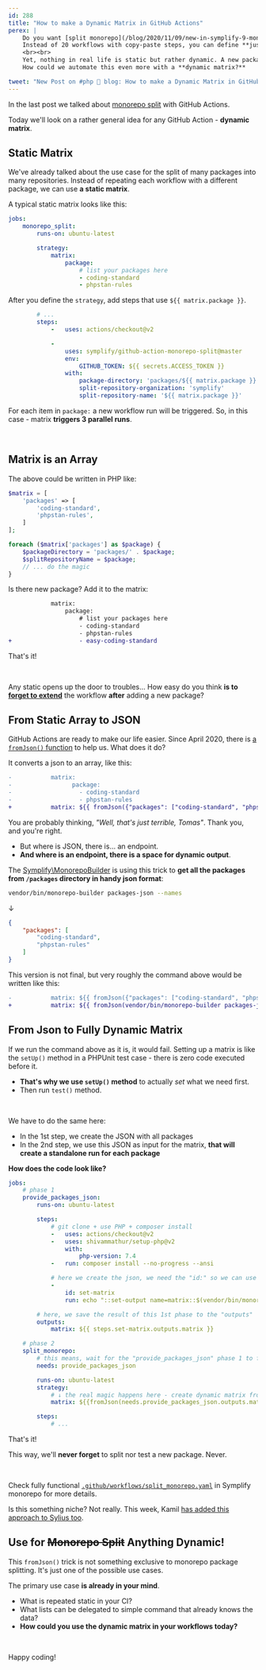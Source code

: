 ```yaml
---
id: 288
title: "How to make a Dynamic Matrix in GitHub Actions"
perex: |
    Do you want [split monorepo](/blog/2020/11/09/new-in-symplify-9-monorepo-split-with-github-action) for each package?
    Instead of 20 workflows with copy-paste steps, you can define **just one with a static matrix for packages**.
    <br><br>
    Yet, nothing in real life is static but rather dynamic. A new package can be added, old can be removed.
    How could we automate this even more with a **dynamic matrix?**

tweet: "New Post on #php 🐘 blog: How to make a Dynamic Matrix in GitHub Actions"
---
```


In the last post we talked about [monorepo split](/blog/2020/11/09/new-in-symplify-9-monorepo-split-with-github-action) with GitHub Actions.

Today we'll look on a rather general idea for any GitHub Action - **dynamic matrix**.

## Static Matrix

We've already talked about the use case for the split of many packages into many repositories. Instead of repeating each workflow with a different package, we can use **a static matrix**.

A typical static matrix looks like this:

```yaml
jobs:
    monorepo_split:
        runs-on: ubuntu-latest

        strategy:
            matrix:
                package:
                    # list your packages here
                    - coding-standard
                    - phpstan-rules
```

After you define the `strategy`, add steps that use `${{ matrix.package }}`.

```yaml
        # ...
        steps:
            -   uses: actions/checkout@v2

            -
                uses: symplify/github-action-monorepo-split@master
                env:
                    GITHUB_TOKEN: ${{ secrets.ACCESS_TOKEN }}
                with:
                    package-directory: 'packages/${{ matrix.package }}'
                    split-repository-organization: 'symplify'
                    split-repository-name: '${{ matrix.package }}'
```

For each item in `package:` a new workflow run will be triggered. So, in this case - matrix **triggers 3 parallel runs**.

<br>

## Matrix is an Array

The above could be written in PHP like:

```php
$matrix = [
    'packages' => [
        'coding-standard',
        'phpstan-rules',
    ]
];

foreach ($matrix['packages'] as $package) {
    $packageDirectory = 'packages/' . $package;
    $splitRepositoryName = $package;
    // ... do the magic
}
```

Is there new package? Add it to the matrix:

```diff
            matrix:
                package:
                    # list your packages here
                    - coding-standard
                    - phpstan-rules
+                   - easy-coding-standard
```

That's it!

<br>

Any static opens up the door to troubles... How easy do you think **is to [forget to extend](/blog/2018/08/27/why-and-how-to-avoid-the-memory-lock/)** the workflow **after** adding a new package?

## From Static Array to JSON

GitHub Actions are ready to make our life easier. Since April 2020, there is [a `fromJson()` function](https://github.blog/changelog/2020-04-15-github-actions-new-workflow-features/#new-fromjson-method-in-expressions) to help us. What does it do?


It converts a json to an array, like this:

```diff
-           matrix:
-                 package:
-                   - coding-standard
-                   - phpstan-rules
+           matrix: ${{ fromJson({"packages": ["coding-standard", "phpstan-rules"]}) }}
```

You are probably thinking, *"Well, that's just terrible, Tomas"*. Thank you, and you're right.

- But where is JSON, there is... an endpoint.
- **And where is an endpoint, there is a space for dynamic output**.

The [Symplify\MonorepoBuilder](https://github.com/symplify/monorepo-builder) is using this trick to **get all the packages from `/packages` directory in handy json format**:

```bash
vendor/bin/monorepo-builder packages-json --names
```

↓

```json
{
    "packages": [
        "coding-standard",
        "phpstan-rules"
    ]
}
```

This version is not final, but very roughly the command above would be written like this:

```diff
-           matrix: ${{ fromJson({"packages": ["coding-standard", "phpstan-rules"]}) }}
+           matrix: ${{ fromJson(vendor/bin/monorepo-builder packages-json --names) }}
```


## From Json to Fully Dynamic Matrix

If we run the command above as it is, it would fail. Setting up a matrix is like the `setUp()` method in a PHPUnit test case - there is zero code executed before it.

- **That's why we use `setUp()` method** to actually *set* what we need first.
- Then run `test()` method.

<br>

We have to do the same here:

- In the 1st step, we create the JSON with all packages
- In the 2nd step, we use this JSON as input for the matrix, **that will create a standalone run for each package**

**How does the code look like?**


```yaml
jobs:
    # phase 1
    provide_packages_json:
        runs-on: ubuntu-latest

        steps:
            # git clone + use PHP + composer install
            -   uses: actions/checkout@v2
            -   uses: shivammathur/setup-php@v2
                with:
                    php-version: 7.4
            -   run: composer install --no-progress --ansi

            # here we create the json, we need the "id:" so we can use it in "outputs" bellow
            -
                id: set-matrix
                run: echo "::set-output name=matrix::$(vendor/bin/monorepo-builder packages-json --names)"

        # here, we save the result of this 1st phase to the "outputs"
        outputs:
            matrix: ${{ steps.set-matrix.outputs.matrix }}

    # phase 2
    split_monorepo:
        # this means, wait for the "provide_packages_json" phase 1 to finish
        needs: provide_packages_json

        runs-on: ubuntu-latest
        strategy:
            # ↓ the real magic happens here - create dynamic matrix from the json
            matrix: ${{fromJson(needs.provide_packages_json.outputs.matrix)}}

        steps:
            # ...
```

That's it!

This way, we'll **never forget** to split nor test a new package. Never.

<br>

Check fully functional [`.github/workflows/split_monorepo.yaml`](https://github.com/symplify/symplify/blob/master/.github/workflows/split_monorepo.yaml) in Symplify monorepo for more details.

Is this something niche? Not really. This week, Kamil [has added this approach to Sylius too](https://github.com/Sylius/Sylius/blob/3464e8d0ae6673d9ee1da3d538a6b399cfcb9852/.github/workflows/packages.yml#L48).

## Use for ~~Monorepo Split~~ Anything Dynamic!

This `fromJson()` trick is not something exclusive to monorepo package splitting. It's just one of the possible use cases.

The primary use case **is already in your mind**.

- What is repeated static in your CI?
- What lists can be delegated to simple command that already knows the data?
- **How could you use the dynamic matrix in your workflows today?**

<br>

Happy coding!
